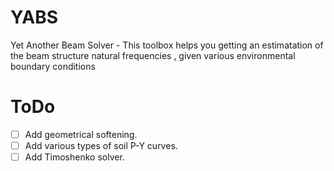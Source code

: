 # YABS
Yet Another Beam Solver - This toolbox helps you getting an estimatation of the beam structure natural frequencies , given various environmental boundary conditions 


# ToDo
- [ ] Add geometrical softening. 
- [ ] Add various types of soil P-Y curves.
- [ ] Add Timoshenko solver.
